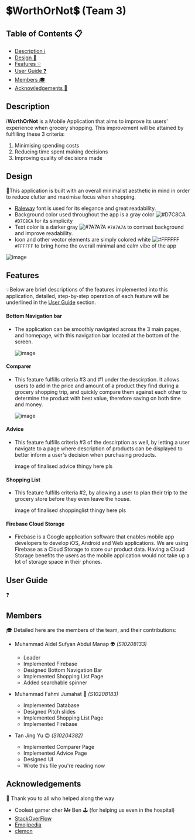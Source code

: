 # 💲WorthOrNot💲 (Team 3)

## Table of Contents 📋
- [Description ℹ️](#description)
- [Design 🎨](#design)
- [Features 💡](#features)
- [User Guide ❓](#user-guide)
- [Members 🎓](#members)
- [Acknowledgements 🙏](#acknowledgements)
  
## Description 
ℹ️**WorthOrNot** is a Mobile Application that aims to improve its users' experience when grocery shopping.
This improvement will be attained by fulfilling these 3 criteria:
  1. Minimising spending costs
  2. Reducing time spent making decisions
  3. Improving quality of decisions made

## Design 
🎨This application is built with an overall minimalist aesthetic in mind in order to reduce clutter and 
maximise focus when shopping. 
- [Raleway](https://fonts.google.com/specimen/Raleway) font is used for its elegance and great readability. 
- Background color used throughout the app is a gray color ![#D7C8CA](https://via.placeholder.com/15/D7C8CA/000000?text=+) `#D7C8CA` for its simplicity 
- Text color is a darker gray ![#7A7A7A](https://via.placeholder.com/15/7A7A7A/000000?text=+) `#7A7A7A` to contrast background and improve readability. 
- Icon and other vector elements are simply colored white ![#FFFFFF](https://via.placeholder.com/15/FFFFFF/000000?text=+) `#FFFFFF` to bring home the overall minimal and calm vibe of the app
 

![image](https://user-images.githubusercontent.com/77566547/126974880-0aa00f52-b254-48eb-baf2-095f739eecca.png)


## Features 
💡Below are brief descriptions of the features implemented into this application,
detailed, step-by-step operation of each feature will be underlined in the [User Guide](#user-guide) section.

  #### Bottom Navigation bar
  - The application can be smoothly navigated across the 3 main pages, and homepage, with this navigation
    bar located at the bottom of the screen.
    
    ![image](https://user-images.githubusercontent.com/77566547/126971994-a3c6a3a4-4ffe-4b86-8d15-c079b385bf67.png)
    
  #### Comparer
  - This feature fulfills criteria #3 and #1 under the descirption. It allows users to add in the price and amount of a product
    they find during a grocery shopping trip, and quickly compare them against each other to determine the product
    with best value, therefore saving on both time and money.
    
    ![image](https://user-images.githubusercontent.com/77566547/126972143-0b876e65-d4c0-4e79-936c-2844a86a1570.png)

  #### Advice
  - This feature fulfills criteria #3 of the descirption as well, by letting a user navigate to a page where description of 
    products can be displayed to better inform a user's decision when purchasing products.
    
    image of finalised advice thingy here pls 
  
  #### Shopping List
  - This feature fulfills criteria #2, by allowing a user to plan their trip to the grocery store before they even 
    leave the house. 
      
     image of finalised shoppinglist thingy here pls 
  
  #### Firebase Cloud Storage 
  - Firebase is a Google application software that enables mobile app developers to develop iOS, 
    Android and Web applications. We are using Firebase as a Cloud Storage to store our product data. Having a Cloud Storage 
    benefits the users as the mobile application would not take up a lot of storage space in their phones.


## User Guide 
 ❓

## Members 
🎓 Detailed here are the members of the team, and their contributions:

- Muhammad Aidel Sufyan Abdul Manap 👽 _(S10208133)_
  - Leader
  - Implemented Firebase
  - Designed Bottom Navigation Bar
  - Implemented Shopping List Page
  - Added searchable spinner
 
- Muhammad Fahmi Jumahat 👺 _(S10208183)_
  - Implemented Database
  - Designed Pitch slides
  - Implemented Shopping List Page
  - Implemented Firebase

- Tan Jing Yu 🙃 _(S10204382)_ 
  - Implemented Comparer Page
  - Implemented Advice Page
  - Designed UI
  - Wrote this file you're reading now

## Acknowledgements
🙏 Thank you to all who helped along the way
  - Coolest gamer cher ~~Mr~~  Ben 🕹️ (for helping us even in the hospital) 
  - [StackOverFlow](https://stackoverflow.com/)
  - [Emojipedia](https://emojipedia.org/)
  - [clemon](https://www.youtube.com/watch?v=dQw4w9WgXcQ&ab_channel=RickAstley)

